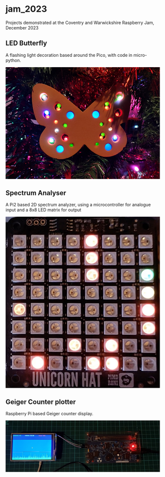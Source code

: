 # jam_2023
Projects demonstrated at the Coventry and Warwickshire Raspberry Jam, December 2023

## LED Butterfly

A flashing light decoration based around the Pico, with code in micro-python.

![LED Butterfly](butterfly/butterfly.jpg)

## Spectrum Analyser

A Pi2 based 2D spectrum analyzer, using a microcontroller for analogue input and a
8x8 LED matrix for output

![Pi2 Spectrum Analyzer](spectrum/spectrum_analyser.jpg)

## Geiger Counter plotter

Raspberry Pi based Geiger counter display.

![Geiger Counter Screen](geiger/geiger.jpg)
